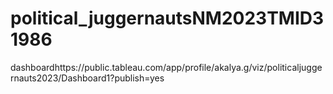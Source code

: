 # political_juggernautsNM2023TMID31986
dashboardhttps://public.tableau.com/app/profile/akalya.g/viz/politicaljuggernauts2023/Dashboard1?publish=yes
